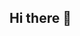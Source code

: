## Hi there 👋

<!--
**GravityhQ/GravityhQ** is a ✨ _special_ ✨ repository because its `README.md` (this file) appears on your GitHub profile.

Here are some ideas to get you started:

- 🔭 I’m currently working on FiveM...
- 🌱 I’m currently learning Lua...
- 👯 I’m looking to collaborate on JavaScript...
- 🤔 I’m looking for help with ...
- 💬 Ask me about ...
- 📫 How to reach me: ...
- 😄 Pronouns: ...
- ⚡ Fun fact: I work for T-Mobile...
-->
